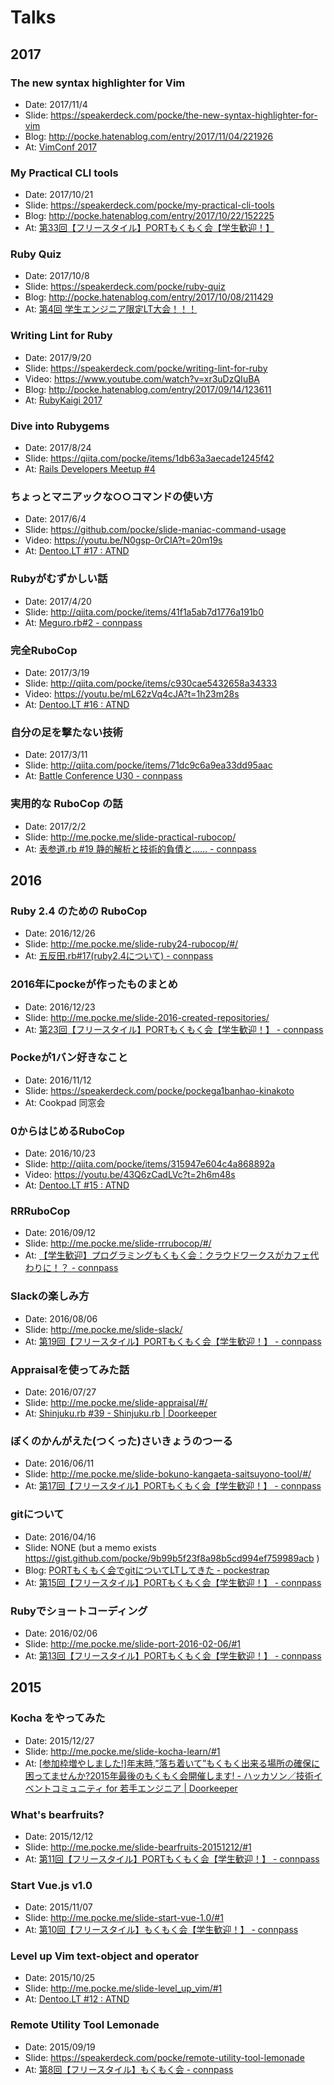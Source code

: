 Talks
========

2017
----

### The new syntax highlighter for Vim

- Date: 2017/11/4
- Slide: https://speakerdeck.com/pocke/the-new-syntax-highlighter-for-vim
- Blog: http://pocke.hatenablog.com/entry/2017/11/04/221926
- At: [VimConf 2017](http://vimconf.vim-jp.org/2017/)

### My Practical CLI tools

- Date: 2017/10/21
- Slide: https://speakerdeck.com/pocke/my-practical-cli-tools
- Blog: http://pocke.hatenablog.com/entry/2017/10/22/152225
- At: [第33回【フリースタイル】PORTもくもく会【学生歓迎！】](https://freestyle-mokumoku.connpass.com/event/68385/)

### Ruby Quiz

- Date: 2017/10/8
- Slide: https://speakerdeck.com/pocke/ruby-quiz
- Blog: http://pocke.hatenablog.com/entry/2017/10/08/211429
- At: [第4回 学生エンジニア限定LT大会！！！](https://student-lt.connpass.com/event/67419/)

### Writing Lint for Ruby

- Date: 2017/9/20
- Slide: https://speakerdeck.com/pocke/writing-lint-for-ruby
- Video: https://www.youtube.com/watch?v=xr3uDzQIuBA
- Blog: http://pocke.hatenablog.com/entry/2017/09/14/123611
- At: [RubyKaigi 2017](http://rubykaigi.org/2017/presentations/p_ck_.html)


### Dive into Rubygems

- Date: 2017/8/24
- Slide: https://qiita.com/pocke/items/1db63a3aecade1245f42
- At: [Rails Developers Meetup #4](https://rails-developers-meetup.connpass.com/event/62792/)


### ちょっとマニアックな○○コマンドの使い方

- Date: 2017/6/4
- Slide: https://github.com/pocke/slide-maniac-command-usage
- Video: https://youtu.be/N0gsp-0rCIA?t=20m19s
- At: [Dentoo.LT #17 : ATND](https://atnd.org/events/88084)

### Rubyがむずかしい話

- Date: 2017/4/20
- Slide: http://qiita.com/pocke/items/41f1a5ab7d1776a191b0
- At: [Meguro.rb#2 - connpass](https://megurorb.connpass.com/event/55107/)

### 完全RuboCop

- Date: 2017/3/19
- Slide: http://qiita.com/pocke/items/c930cae5432658a34333
- Video: https://youtu.be/mL62zVq4cJA?t=1h23m28s
- At: [Dentoo.LT #16 : ATND](https://atnd.org/events/85762)


### 自分の足を撃たない技術

- Date: 2017/3/11
- Slide: http://qiita.com/pocke/items/71dc9c6a9ea33dd95aac
- At: [Battle Conference U30 - connpass](https://battleconference-u30.connpass.com/event/49985/)

### 実用的な RuboCop の話

- Date: 2017/2/2
- Slide: http://me.pocke.me/slide-practical-rubocop/
- At: [表参道.rb #19 静的解析と技術的負債と…… - connpass](https://omotesandorb.connpass.com/event/48967/)

2016
--------

### Ruby 2.4 のための RuboCop

- Date: 2016/12/26
- Slide: http://me.pocke.me/slide-ruby24-rubocop/#/
- At: [五反田.rb#17(ruby2.4について) - connpass](https://gotanda-rb.connpass.com/event/47098/)

### 2016年にpockeが作ったものまとめ

- Date: 2016/12/23
- Slide: http://me.pocke.me/slide-2016-created-repositories/
- At: [第23回【フリースタイル】PORTもくもく会【学生歓迎！】 - connpass](https://freestyle-mokumoku.connpass.com/event/46093/)

### Pockeが1バン好きなこと

- Date: 2016/11/12
- Slide: https://speakerdeck.com/pocke/pockega1banhao-kinakoto
- At: Cookpad 同窓会

### 0からはじめるRuboCop

- Date: 2016/10/23
- Slide: http://qiita.com/pocke/items/315947e604c4a868892a
- Video: https://youtu.be/43Q6zCadLVc?t=2h6m48s
- At: [Dentoo.LT #15 : ATND](https://atnd.org/events/81655)

### RRRuboCop

- Date: 2016/09/12
- Slide: http://me.pocke.me/slide-rrrubocop/#/
- At: [【学生歓迎】プログラミングもくもく会：クラウドワークスがカフェ代わりに！？ - connpass](http://crowdworks.connpass.com/event/38892/)

### Slackの楽しみ方

- Date: 2016/08/06
- Slide: http://me.pocke.me/slide-slack/
- At: [第19回【フリースタイル】PORTもくもく会【学生歓迎！】 - connpass](http://freestyle-mokumoku.connpass.com/event/36140/)

### Appraisalを使ってみた話

- Date: 2016/07/27
- Slide: http://me.pocke.me/slide-appraisal/#/
- At: [Shinjuku.rb #39 - Shinjuku.rb | Doorkeeper](https://shinjukurb.doorkeeper.jp/events/49357)

### ぼくのかんがえた(つくった)さいきょうのつーる

- Date: 2016/06/11
- Slide: http://me.pocke.me/slide-bokuno-kangaeta-saitsuyono-tool/#/
- At: [第17回【フリースタイル】PORTもくもく会【学生歓迎！】 - connpass](http://freestyle-mokumoku.connpass.com/event/32466/)

### gitについて

- Date: 2016/04/16
- Slide: NONE (but a memo exists https://gist.github.com/pocke/9b99b5f23f8a98b5cd994ef759989acb )
- Blog: [PORTもくもく会でgitについてLTしてきた - pockestrap](http://pocke.hatenablog.com/entry/2016/04/17/143708)
- At: [第15回【フリースタイル】PORTもくもく会【学生歓迎！】 - connpass](http://freestyle-mokumoku.connpass.com/event/28229/)

### Rubyでショートコーディング

- Date: 2016/02/06
- Slide: http://me.pocke.me/slide-port-2016-02-06/#1
- At: [第13回【フリースタイル】PORTもくもく会【学生歓迎！】 - connpass](http://freestyle-mokumoku.connpass.com/event/25617/)


2015
--------


### Kocha をやってみた


- Date: 2015/12/27
- Slide: http://me.pocke.me/slide-kocha-learn/#1
- At: [[参加枠増やしました!]年末時,”落ち着いて”もくもく出来る場所の確保に困ってませんか?2015年最後のもくもく会開催します! - ハッカソン／技術イベントコミュニティ for 若手エンジニア | Doorkeeper](https://giveryengineersupport.doorkeeper.jp/events/36514)

### What's bearfruits?

- Date: 2015/12/12
- Slide: http://me.pocke.me/slide-bearfruits-20151212/#1
- At: [第11回【フリースタイル】PORTもくもく会【学生歓迎！】 - connpass](http://freestyle-mokumoku.connpass.com/event/22495/)


### Start Vue.js v1.0

- Date: 2015/11/07
- Slide: http://me.pocke.me/slide-start-vue-1.0/#1
- At: [第10回【フリースタイル】もくもく会【学生歓迎！】 - connpass](http://freestyle-mokumoku.connpass.com/event/21612/)


### Level up Vim  text-object and operator

- Date: 2015/10/25
- Slide: http://me.pocke.me/slide-level_up_vim/#1
- At: [Dentoo.LT #12 : ATND](https://atnd.org/events/70881)

### Remote Utility Tool Lemonade

- Date: 2015/09/19
- Slide: https://speakerdeck.com/pocke/remote-utility-tool-lemonade
- At: [第8回【フリースタイル】もくもく会 - connpass](http://freestyle-mokumoku.connpass.com/event/18689/)
